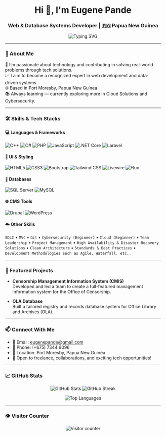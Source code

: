 <!-- Profile Header with Image + Orange Typing Text -->

<h1 align="center">Hi 👋, I'm Eugene Pande</h1>
<h3 align="center">Web & Database Systems Developer | 🇵🇬 Papua New Guinea</h3>

<p align="center">
  <img src="https://readme-typing-svg.herokuapp.com?font=Fira+Code&weight=600&size=22&pause=1000&center=true&vCenter=true&width=600&height=40&color=FFA500&lines=Passionate+about+Technology+💻;Web+%26+Software+Developer;Database+System+Designer;Lifelong+Learner+📚;Let's+build+something+amazing!" alt="Typing SVG" />
</p>

---

### 📜 About Me

🎯 I’m passionate about technology and contributing in solving real-world problems through tech solutions.  
📈 I aim to become a recognized expert in web development and data-driven systems.  
🌐 Based in Port Moresby, Papua New Guinea  
📚 Always learning — currently exploring more in Cloud Solutions and Cybersecurity.

---

### 🛠 Skills & Tech Stacks

#### 💻 Languages & Frameworks  
![C++](https://img.shields.io/badge/C++-00599C?style=for-the-badge&logo=c%2B%2B&logoColor=white)
![C#](https://img.shields.io/badge/C%23-239120?style=for-the-badge&logo=c-sharp&logoColor=white)
![PHP](https://img.shields.io/badge/PHP-777BB4?style=for-the-badge&logo=php&logoColor=white)
![JavaScript](https://img.shields.io/badge/JavaScript-F7DF1E?style=for-the-badge&logo=javascript&logoColor=black)
![.NET Core](https://img.shields.io/badge/.NET_Core-512BD4?style=for-the-badge&logo=dotnet&logoColor=white)
![Laravel](https://img.shields.io/badge/Laravel-F55247?style=for-the-badge&logo=laravel&logoColor=white)


#### 🎨 UI & Styling  
![HTML5](https://img.shields.io/badge/HTML5-E34F26?style=for-the-badge&logo=html5&logoColor=white)
![CSS3](https://img.shields.io/badge/CSS3-1572B6?style=for-the-badge&logo=css3&logoColor=white)
![Bootstrap](https://img.shields.io/badge/Bootstrap-563D7C?style=for-the-badge&logo=bootstrap&logoColor=white)
![Tailwind CSS](https://img.shields.io/badge/Tailwind_CSS-38B2AC?style=for-the-badge&logo=tailwind-css&logoColor=white)
![Livewire](https://img.shields.io/badge/Livewire-4E5D94?style=for-the-badge&logo=laravel&logoColor=white)
![Flux](https://img.shields.io/badge/Flux-652B8E?style=for-the-badge&logo=react&logoColor=white)

#### 🧠 Databases  
![SQL Server](https://img.shields.io/badge/SQL%20Server-CC2927?style=for-the-badge&logo=microsoft-sql-server&logoColor=white)
![MySQL](https://img.shields.io/badge/MySQL-4479A1?style=for-the-badge&logo=mysql&logoColor=white)

#### 🌐 CMS Tools  
![Drupal](https://img.shields.io/badge/Drupal-0678BE?style=for-the-badge&logo=drupal&logoColor=white)
![WordPress](https://img.shields.io/badge/WordPress-21759B?style=for-the-badge&logo=wordpress&logoColor=white)

#### ☁️ Other Skills  
`SDLC` • `MVC` • `Git` • `Cybersecurity (Beginner)` • `Cloud (Beginner)` • `Team Leadership` • `Project Management` • `High Availability & Disaster Recovery Solutions` • `Clean Architecture` • `Standards & Best Practices` • `Development Methodologies such as Agile, Waterfall, etc..`

---

### 📌 Featured Projects

- **Censorship Management Information System (CMIS)**  
  Developed and led a team to create a full-featured management information system for the Office of Censorship.

- **OLA Database**  
  Built a tailored registry and records database system for Office Library and Archives (OLA).

---

### 📫 Connect With Me

- 📧 Email: [eugenepande@gmail.com](mailto:eugenepande@gmail.com)  
- 📱 Phone: (+675) 7344 9096
- 📍 Location: Port Moresby, Papua New Guinea  
- 💼 Open to freelance, collaborations, and exciting tech opportunities!

---

### 📈 GitHub Stats

<p align="center">
  <img src="https://github-readme-stats.vercel.app/api?username=esp-pandev&show_icons=true&theme=gradient" height="170" alt="GitHub Stats" />
  <img src="https://github-readme-streak-stats.herokuapp.com?user=EugenePande&theme=gradient" height="170" alt="GitHub Streak" />
</p>

<p align="center">
  <img src="https://github-readme-stats.vercel.app/api/top-langs/?username=esp-pandev&layout=compact&theme=gradient" height="150" alt="Top Languages" />
</p>

---

### 👁️ Visitor Counter

<p align="center">
  <img src="https://komarev.com/ghpvc/?username=EugenePande&label=Profile+Visitors&color=brightgreen" alt="Visitor counter" />
</p>
<!--
<p align="center">
  <img src="https://github.com/esp-pandev/esp-pandev/blob/main/assets/coding.jpg" alt="Eugene Coding Banner" style="height:350px; width:100%; max-width:1000px;" />
</p>
